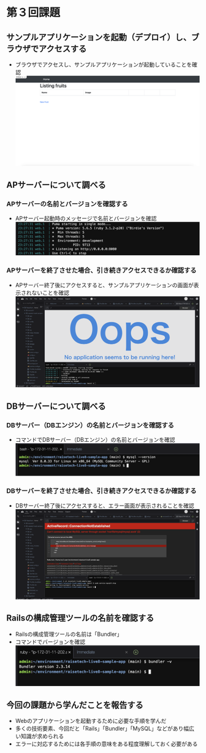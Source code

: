 # 第３回課題

## サンプルアプリケーションを起動（デプロイ）し、ブラウザでアクセスする
- ブラウザでアクセスし、サンプルアプリケーションが起動していることを確認
![サンプルアプケーションの起動画面](images/lecture03_sampleApp.png)

## APサーバーについて調べる
### APサーバーの名前とバージョンを確認する
- APサーバー起動時のメッセージで名前とバージョンを確認
![APサーバーの名前とバージョン](images/lecture03_puma_ver.png)

### APサーバーを終了させた場合、引き続きアクセスできるか確認する
- APサーバー終了後にアクセスすると、サンプルアプリケーションの画面が表示されないことを確認
![APサーバー停止後の画面](images/lecture03_ap_stop.png)

## DBサーバーについて調べる
### DBサーバー（DBエンジン）の名前とバージョンを確認する
- コマンドでDBサーバー（DBエンジン）の名前とバージョンを確認
![DBサーバーの名前とバージョン](images/lecture03_mysql_ver.png)

### DBサーバーを終了させた場合、引き続きアクセスできるか確認する
- DBサーバー終了後にアクセスすると、エラー画面が表示されることを確認
![DBサーバーの名前とバージョン](images/lecture03_db_stop.png)

## Railsの構成管理ツールの名前を確認する
- Railsの構成管理ツールの名前は「Bundler」
- コマンドでバージョンを確認
![Bundlerの名前とバージョン](images/lecture03_bundler_ver.png)

## 今回の課題から学んだことを報告する
- Webのアプリケーションを起動するために必要な手順を学んだ
- 多くの技術要素、今回だと「Rails」「Bundler」「MySQL」などがあり幅広い知識が求められる
- エラーに対応するためには各手順の意味をある程度理解しておく必要がある
